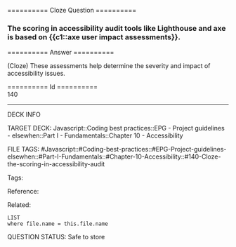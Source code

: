 ========== Cloze Question ==========

###  The scoring in accessibility audit tools like Lighthouse and axe is based on {{c1::axe user impact assessments}}.  

========== Answer ==========  

(Cloze) These assessments help determine the severity and impact of accessibility issues.

========== Id ==========  
140

---

DECK INFO

TARGET DECK: Javascript::Coding best practices::EPG - Project guidelines - elsewhen::Part I - Fundamentals::Chapter 10 - Accessibility

FILE TAGS: #Javascript::#Coding-best-practices::#EPG-Project-guidelines-elsewhen::#Part-I-Fundamentals::#Chapter-10-Accessibility::#140-Cloze-the-scoring-in-accessibility-audit

Tags:

Reference:

Related:

```dataview
LIST
where file.name = this.file.name
```

QUESTION STATUS: Safe to store
